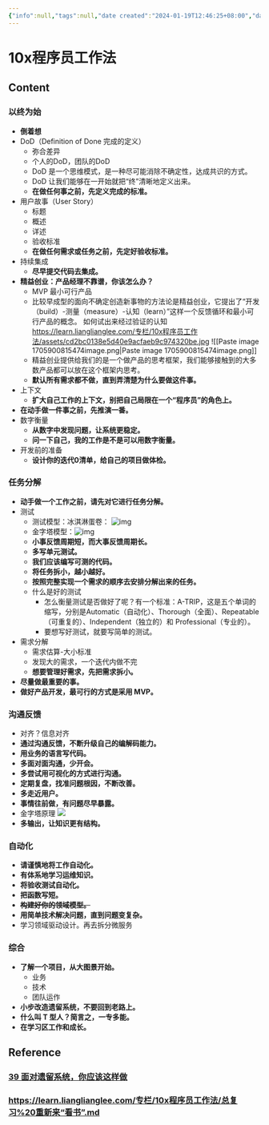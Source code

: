 ```yaml
---
{"info":null,"tags":null,"date created":"2024-01-19T12:46:25+08:00","date modified":"2024-04-18T15:55:19+08:00","mindmap-plugin":"basic","dg-publish":true,"view-date":"2024-03-08","view-count":1,"permalink":"/card/101 Tools/10x程序员工作法/","dgPassFrontmatter":true,"noteIcon":"2","created":"2024-01-19T12:46:25+08:00","updated":"2024-04-18T15:55:19+08:00"}
---
```



# 10x程序员工作法

## Content

### 以终为始

- **倒着想**
- DoD（Definition of Done 完成的定义）
    - 弥合差异
    - 个人的DoD，团队的DoD
    - DoD 是一个思维模式，是一种尽可能消除不确定性，达成共识的方式。
    - DoD 让我们能够在一开始就把“终”清晰地定义出来。
    - **在做任何事之前，先定义完成的标准。**
- 用户故事（User Story）
    - 标题
    - 概述
    - 详述
    - 验收标准
    - **在做任何需求或任务之前，先定好验收标准。**
- 持续集成
    - **尽早提交代码去集成。**
- **精益创业：产品经理不靠谱，你该怎么办？**
    - MVP 最小可行产品
    - 比较早成型的面向不确定创造新事物的方法论是精益创业，它提出了“开发（build）-测量（measure）-认知（learn）”这样一个反馈循环和最小可行产品的概念。
       如何试出来经过验证的认知 https://learn.lianglianglee.com/专栏/10x程序员工作法/assets/cd2bc0138e5d40e9acfaeb9c974320be.jpg ![[Paste image 1705900815474image.png\|Paste image 1705900815474image.png]]
    - 精益创业提供给我们的是一个做产品的思考框架，我们能够接触到的大多数产品都可以放在这个框架内思考。
    - **默认所有需求都不做，直到弄清楚为什么要做这件事。**
- 上下文
    - **扩大自己工作的上下文，别把自己局限在一个“程序员”的角色上。**
- **在动手做一件事之前，先推演一番。**
- 数字衡量
    - **从数字中发现问题，让系统更稳定。**
    - **问一下自己，我的工作是不是可以用数字衡量。**
- 开发前的准备
    - **设计你的迭代0清单，给自己的项目做体检。**

### 任务分解

- **动手做一个工作之前，请先对它进行任务分解。**
- 测试
    - 测试模型：冰淇淋蛋卷： ![img](/img/user/attachs/1ac9ed05304d4009a1064dae764f1592.jpg)
    - 金字塔模型：![img](/img/user/card/28d88fea0c894ba19321c844fe4d31ab.jpg)
    - **小事反馈周期短，而大事反馈周期长。**
    - **多写单元测试。**
    - **我们应该编写可测的代码。**
    - **将任务拆小，越小越好。**
    - **按照完整实现一个需求的顺序去安排分解出来的任务。**
    - 什么是好的测试
        - 怎么衡量测试是否做好了呢？有一个标准：A-TRIP，这是五个单词的缩写，分别是Automatic（自动化）、Thorough（全面）、Repeatable（可重复的）、Independent（独立的）和 Professional（专业的）。
        - 要想写好测试，就要写简单的测试。
- 需求分解
    - 需求估算-大小标准
    - 发现大的需求，一个迭代内做不完
    - **想要管理好需求，先把需求拆小。**
- **尽量做最重要的事。**
- **做好产品开发，最可行的方式是采用 MVP。**

### 沟通反馈

- 对齐？信息对齐
- **通过沟通反馈，不断升级自己的编解码能力。**
- **用业务的语言写代码。**
- **多面对面沟通，少开会。**
- **多尝试用可视化的方式进行沟通。**
- **定期复盘，找准问题根因，不断改善。**
- **多走近用户。**
- **事情往前做，有问题尽早暴露。**
- 金字塔原理 ![](https://learn.lianglianglee.com/%e4%b8%93%e6%a0%8f/10x%e7%a8%8b%e5%ba%8f%e5%91%98%e5%b7%a5%e4%bd%9c%e6%b3%95/assets/afdfd15d142d4732a2b6b87f4dae4450.jpg)
- **多输出，让知识更有结构。**

### 自动化

- **请谨慎地将工作自动化。**
- **有体系地学习运维知识。**
- **将验收测试自动化。**
- **把函数写短。**
- ~~**构建好你的领域模型。**~~
- **用简单技术解决问题，直到问题变复杂。**
- 学习领域驱动设计。再去拆分微服务

### 综合

- **了解一个项目，从大图景开始。**
    - 业务
    - 技术
    - 团队运作
- **小步改造遗留系统，不要回到老路上。**
- **什么叫 T 型人？简言之，一专多能。**
- **在学习区工作和成长。**

## Reference

### [39 面对遗留系统，你应该这样做](https://learn.lianglianglee.com/%e4%b8%93%e6%a0%8f/10x%e7%a8%8b%e5%ba%8f%e5%91%98%e5%b7%a5%e4%bd%9c%e6%b3%95/39%20%e9%9d%a2%e5%af%b9%e9%81%97%e7%95%99%e7%b3%bb%e7%bb%9f%ef%bc%8c%e4%bd%a0%e5%ba%94%e8%af%a5%e8%bf%99%e6%a0%b7%e5%81%9a.md)

### https://learn.lianglianglee.com/专栏/10x程序员工作法/总复习%20重新来“看书”.md
